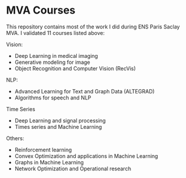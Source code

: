 # MVA Courses

This repository contains most of the work I did during ENS Paris Saclay MVA. I validated 11 courses listed above:

Vision:
- Deep Learning in medical imaging
- Generative modeling for image
- Object Recognition and Computer Vision (RecVis)

NLP:
- Advanced Learning for Text and Graph Data (ALTEGRAD)
- Algorithms for speech and NLP

Time Series
- Deep Learning and signal processing
- Times series and Machine Learning

Others:
- Reinforcement learning
- Convex Optimization and applications in Machine Learning
- Graphs in Machine Learning
- Network Optimization and Operational research
